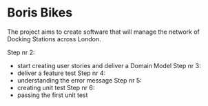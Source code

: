 # Boris Bikes

The project aims to create software that will manage the network of Docking Stations across London.

Step nr 2:
- start creating user stories and deliver a Domain Model
Step nr 3:
- deliver a feature test
Step nr 4:
- understanding the error message
Step nr 5:
- creating unit test
Step nr 6:
- passing the first unit test
